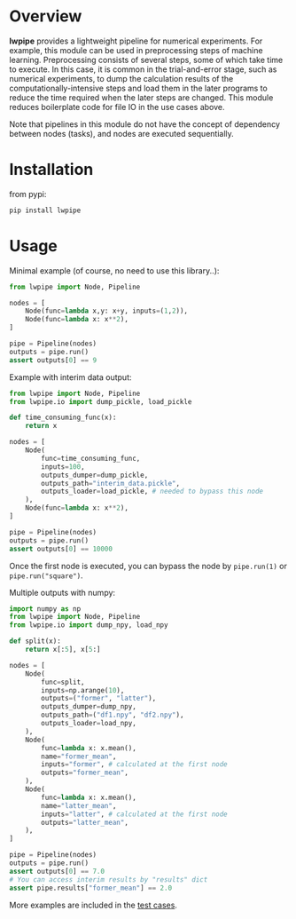 # Overview
**lwpipe** provides a lightweight pipeline for numerical experiments.
For example, this module can be used in preprocessing steps of machine learning. Preprocessing consists of several steps, some of which take time to execute. In this case, it is common in the trial-and-error stage, such as numerical experiments, to dump the calculation results of the computationally-intensive steps and load them in the later programs to reduce the time required when the later steps are changed. This module reduces boilerplate code for file IO in the use cases above.

Note that pipelines in this module do not have the concept of dependency between nodes (tasks), and nodes are executed sequentially.

# Installation
from pypi: 
``` sh
pip install lwpipe
```

# Usage
Minimal example (of course, no need to use this library..):
``` python
from lwpipe import Node, Pipeline

nodes = [
    Node(func=lambda x,y: x+y, inputs=(1,2)),
    Node(func=lambda x: x**2),
]

pipe = Pipeline(nodes)
outputs = pipe.run()
assert outputs[0] == 9
```

Example with interim data output:
``` python
from lwpipe import Node, Pipeline
from lwpipe.io import dump_pickle, load_pickle

def time_consuming_func(x):
    return x

nodes = [
    Node(
        func=time_consuming_func,
        inputs=100,
        outputs_dumper=dump_pickle,
        outputs_path="interim_data.pickle",
        outputs_loader=load_pickle, # needed to bypass this node
    ),
    Node(func=lambda x: x**2),
]

pipe = Pipeline(nodes)
outputs = pipe.run()
assert outputs[0] == 10000
```
Once the first node is executed, you can bypass the node by `pipe.run(1)` or `pipe.run("square")`.

Multiple outputs with numpy:
``` python
import numpy as np
from lwpipe import Node, Pipeline
from lwpipe.io import dump_npy, load_npy

def split(x):
    return x[:5], x[5:]

nodes = [
    Node(
        func=split,
        inputs=np.arange(10),
        outputs=("former", "latter"),
        outputs_dumper=dump_npy,
        outputs_path=("df1.npy", "df2.npy"),
        outputs_loader=load_npy,
    ),
    Node(
        func=lambda x: x.mean(),
        name="former_mean",
        inputs="former", # calculated at the first node
        outputs="former_mean",
    ),
    Node(
        func=lambda x: x.mean(),
        name="latter_mean",
        inputs="latter", # calculated at the first node
        outputs="latter_mean",
    ),
]

pipe = Pipeline(nodes)
outputs = pipe.run()
assert outputs[0] == 7.0
# You can access interim results by "results" dict
assert pipe.results["former_mean"] == 2.0
```

More examples are included in the [test cases](https://github.com/estshorter/lwpipe/blob/master/tests/test_basic.py).